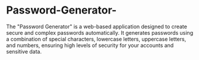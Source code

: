 # Password-Generator-
The "Password Generator" is a web-based application designed to create secure and complex passwords automatically. It generates passwords using a combination of special characters, lowercase letters, uppercase letters, and numbers, ensuring high levels of security for your accounts and sensitive data.
